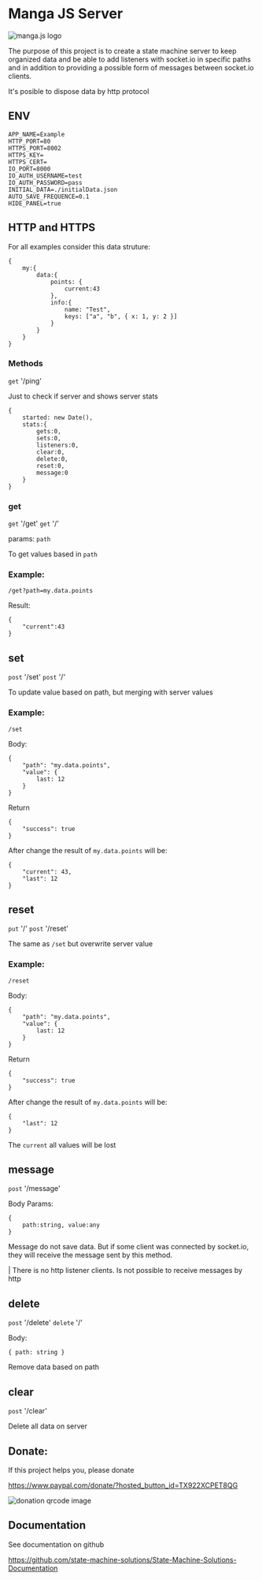 # Manga JS Server

![manga.js logo](https://github.com/state-machine-solutions/State-Machine-Solutions-Documentation/blob/main/manga_logo.png?raw=true)

The purpose of this project is to create a state machine server to keep organized data and be able to add listeners with socket.io in specific paths and in addition to providing a possible form of messages between socket.io clients.

It's posible to dispose data by http protocol

## ENV

```
APP_NAME=Example
HTTP_PORT=80
HTTPS_PORT=8002
HTTPS_KEY=
HTTPS_CERT=
IO_PORT=8000
IO_AUTH_USERNAME=test
IO_AUTH_PASSWORD=pass
INITIAL_DATA=./initialData.json
AUTO_SAVE_FREQUENCE=0.1
HIDE_PANEL=true
```

## HTTP and HTTPS

For all examples consider this data struture:

```
{
    my:{
        data:{
            points: {
                current:43
            },
            info:{
                name: "Test",
                keys: ["a", "b", { x: 1, y: 2 }]
            }
        }
    }
}
```

### Methods

`get` '/ping'

Just to check if server and shows server stats

```
{
    started: new Date(),
    stats:{
        gets:0,
        sets:0,
        listeners:0,
        clear:0,
        delete:0,
        reset:0,
        message:0
    }
}
```

### get

`get` '/get'
`get` '/'

params: `path`

To get values based in `path`

### Example:

`/get?path=my.data.points`

Result:

```
{
    "current":43
}
```

## set

`post` '/set'
`post` '/'

To update value based on path, but merging with server values

### Example:

`/set`

Body:

```
{
    "path": "my.data.points",
    "value": {
        last: 12
    }
}
```

Return

```
{
    "success": true
}
```

After change the result of `my.data.points` will be:

```
{
    "current": 43,
    "last": 12
}
```

## reset

`put` '/'
`post` '/reset'

The same as `/set` but overwrite server value

### Example:

`/reset`

Body:

```
{
    "path": "my.data.points",
    "value": {
        last: 12
    }
}
```

Return

```
{
    "success": true
}
```

After change the result of `my.data.points` will be:

```
{
    "last": 12
}
```

The `current` all values will be lost

## message

`post` '/message'

Body Params:

```
{
    path:string, value:any
}
```

Message do not save data. But if some client was connected by socket.io, they will receive the message sent by this method.

| There is no http listener clients. Is not possible to receive messages by http

## delete

`post` '/delete'
`delete` '/'

Body:

```
{ path: string }
```

Remove data based on path

## clear

`post` '/clear'

Delete all data on server

## Donate:

If this project helps you, please donate

https://www.paypal.com/donate/?hosted_button_id=TX922XCPET8QG

![donation qrcode image](https://github.com/state-machine-solutions/State-Machine-Solutions-Documentation/blob/main/donations_QRcode.png?raw=true)

## Documentation

See documentation on github

https://github.com/state-machine-solutions/State-Machine-Solutions-Documentation
